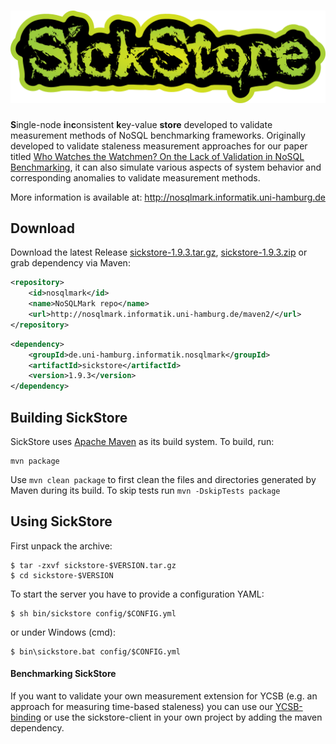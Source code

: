 ![SickStore](src/main/resources/sickstore.png "SickStore")
=========
<b>S</b>ingle-node <b>i</b>n<b>c</b>onsistent <b>k</b>ey-value <b>store</b> developed to validate measurement methods of NoSQL benchmarking frameworks. Originally developed to validate staleness measurement approaches for our paper titled [Who Watches the Watchmen? On the Lack of Validation in NoSQL Benchmarking](http://subs.emis.de/LNI/Proceedings/Proceedings241/351.pdf), it can also simulate various aspects of system behavior and corresponding anomalies to validate measurement methods.

More information is available at: <http://nosqlmark.informatik.uni-hamburg.de>

## Download

Download the latest Release [sickstore-1.9.3.tar.gz](http://nosqlmark.informatik.uni-hamburg.de/sickstore-1.9.3.tar.gz), [sickstore-1.9.3.zip](http://nosqlmark.informatik.uni-hamburg.de/sickstore-1.9.3.zip)  or grab dependency via Maven:

```xml
<repository>
    <id>nosqlmark</id>
    <name>NoSQLMark repo</name>
    <url>http://nosqlmark.informatik.uni-hamburg.de/maven2/</url>
</repository>
```

```xml
<dependency>
    <groupId>de.uni-hamburg.informatik.nosqlmark</groupId>
    <artifactId>sickstore</artifactId>
    <version>1.9.3</version>
</dependency>
```

## Building SickStore

SickStore uses [Apache Maven](http://maven.apache.org/) as its build system.
To build, run:

    mvn package

Use `mvn clean package` to first clean the files and directories generated by Maven during its build.
To skip tests run `mvn -DskipTests package`

## Using SickStore
First unpack the archive:

    $ tar -zxvf sickstore-$VERSION.tar.gz
    $ cd sickstore-$VERSION

To start the server you have to provide a configuration YAML:

    $ sh bin/sickstore config/$CONFIG.yml

or under Windows (cmd):

    $ bin\sickstore.bat config/$CONFIG.yml

#### Benchmarking SickStore
If you want to validate your own measurement extension for YCSB (e.g. an approach for measuring time-based staleness) you can use our [YCSB-binding](https://github.com/steffenfriedrich/YCSB) or use the sickstore-client in your own project by adding the maven dependency.
